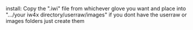 install: Copy the ".iwi" file from whichever glove you want and place into ".../your iw4x directory/userraw/images" if you dont have the userraw or images folders just create them
